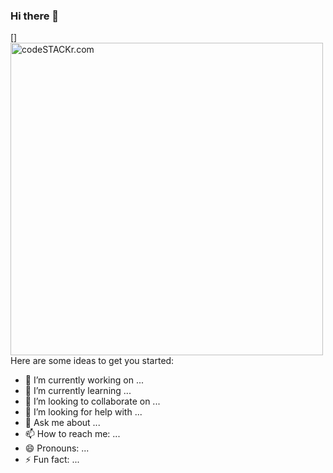 ### Hi there 👋

[<img align="left" alt="codeSTACKr.com" width="500px" src="https://user-images.githubusercontent.com/71411560/107284420-195e1b80-6a5e-11eb-8e67-54e1cc45cbbe.png" />]

Here are some ideas to get you started:

- 🔭 I’m currently working on ...
- 🌱 I’m currently learning ...
- 👯 I’m looking to collaborate on ...
- 🤔 I’m looking for help with ...
- 💬 Ask me about ...
- 📫 How to reach me: ...
- 😄 Pronouns: ...
- ⚡ Fun fact: ...

